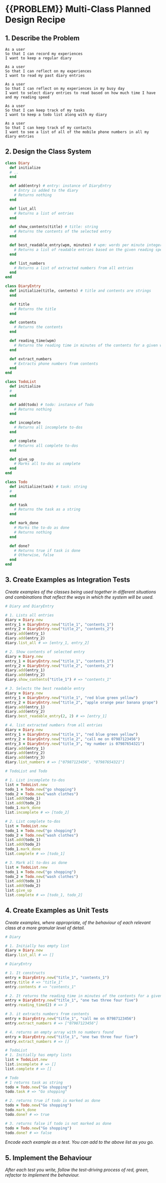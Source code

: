 # {{PROBLEM}} Multi-Class Planned Design Recipe

## 1. Describe the Problem

    As a user
    So that I can record my experiences
    I want to keep a regular diary

    As a user
    So that I can reflect on my experiences
    I want to read my past diary entries

    As a user
    So that I can reflect on my experiences in my busy day
    I want to select diary entries to read based on how much time I have and my reading speed

    As a user
    So that I can keep track of my tasks
    I want to keep a todo list along with my diary

    As a user
    So that I can keep track of my contacts
    I want to see a list of all of the mobile phone numbers in all my diary entries

## 2. Design the Class System

```ruby
class Diary
  def initialize
  # ..
  end

  def add(entry) # entry: instance of DiaryEntry
    # Entry is added to the diary
    # Returns nothing
  end

  def list_all
    # Returns a list of entries
  end

  def show_contents(title) # title: string
    # Returns the contents of the selected entry
  end

  def best_readable_entry(wpm, minutes) # wpm: words per minute integer, minutes: minutes integer
    # Returns a list of readable entries based on the given reading speed(wpm) and minutes
  end

  def list_numbers
    # Returns a list of extracted numbers from all entries
  end
end

class DiaryEntry
  def initialize(title, contents) # title and contents are strings
  end

  def title
    # Returns the title
  end

  def contents
    # Returns the contents
  end

  def reading_time(wpm)
    # Returns the reading time in minutes of the contents for a given wpm
  end

  def extract_numbers
    # Extracts phone numbers from contents
  end
end

class TodoList
  def initialize
  #
  end

  def add(todo) # todo: instance of Todo
    # Returns nothing
  end

  def incomplete
    # Returns all incomplete to-dos
  end

  def complete
    # Returns all complete to-dos
  end

  def give_up
    # Marks all to-dos as complete
  end
end

class Todo
  def initialize(task) # task: string
  #
  end

  def task
    # Returns the task as a string
  end

  def mark_done
    # Marks the to-do as done
    # Returns nothing
  end

  def done?
    # Returns true if task is done
    # Otherwise, false
  end
end

```

## 3. Create Examples as Integration Tests

_Create examples of the classes being used together in different situations and
combinations that reflect the ways in which the system will be used._

```ruby
# Diary and DiaryEntry

# 1. Lists all entries
diary = Diary.new
entry_1 = DiaryEntry.new("title_1", "contents_1")
entry_2 = DiaryEntry.new("title_2", "contents_2")
diary.add(entry_1)
diary.add(entry_2)
diary.list_all # => [entry_1, entry_2]

# 2. Show contents of selected entry
diary = Diary.new
entry_1 = DiaryEntry.new("title_1", "contents_1")
entry_2 = DiaryEntry.new("title_2", "contents_2")
diary.add(entry_1)
diary.add(entry_2)
diary.show_contents("title_1") # => "contents_1"

# 3. Selects the best readable entry
diary = Diary.new
entry_1 = DiaryEntry.new("title_1", "red blue green yellow")
entry_2 = DiaryEntry.new("title_2", "apple orange pear banana grape")
diary.add(entry_1)
diary.add(entry_2)
diary.best_readable_entry(2, 2) # => [entry_1]

# 4. list extracted numbers from all entries
diary = Diary.new
entry_1 = DiaryEntry.new("title_1", "red blue green yellow")
entry_2 = DiaryEntry.new("title_2", "call me on 07987123456")
entry_3 = DiaryEntry.new("title_3", "my number is 07987654321")
diary.add(entry_1)
diary.add(entry_2)
diary.add(entry_3)
diary.list_numbers # => ["07987123456", "07987654321"]

# TodoList and Todo

# 1. List incomplete to-dos
list = TodoList.new
todo_1 = Todo.new("go shopping")
todo_2 = Todo.new("wash clothes")
list.add(todo_1)
list.add(todo_2)
todo_1.mark_done
list.incomplete # => [todo_2]

# 2. List complete to-dos
list = TodoList.new
todo_1 = Todo.new("go shopping")
todo_2 = Todo.new("wash clothes")
list.add(todo_1)
list.add(todo_2)
todo_1.mark_done
list.complete # => [todo_1]

# 3. Mark all to-dos as done
list = TodoList.new
todo_1 = Todo.new("go shopping")
todo_2 = Todo.new("wash clothes")
list.add(todo_1)
list.add(todo_2)
list.give_up
list.complete # => [todo_1, todo_2]

```

## 4. Create Examples as Unit Tests

_Create examples, where appropriate, of the behaviour of each relevant class at
a more granular level of detail._

```ruby
# Diary

# 1. Initially has empty list
diary = Diary.new
diary.list_all # => []

# DiaryEntry

# 1. It constructs
entry = DiaryEntry.new("title_1", "contents_1")
entry.title # => "title_1"
entry.contents # => "contents_1"

# 2. It returns the reading time in minutes of the contents for a given wpm
entry = DiaryEntry.new("title_1", "one two three four five")
entry.reading_time(2) # => 3

# 3. it extracts numbers from contents
entry = DiaryEntry.new("title_1", "call me on 07987123456")
entry.extract_numbers # => ["07987123456"]

# 4. returns an empty array with no numbers found
entry = DiaryEntry.new("title_1", "one two three four five")
entry.extract_numbers # => [] 

# TodoList
# 1. Initially has empty lists
list = TodoList.new
list.incomplete # => []
list.complete # => []

# Todo
# 1 returns task as string
todo = Todo.new("Go shopping")
todo.task # => "Go shopping"

# 2. returns true if todo is marked as done
todo = Todo.new("Go shopping")
todo.mark_done
todo.done? # => true

# 3. returns false if todo is not marked as done
todo = Todo.new("Go shopping")
todo.done? # => false
```

_Encode each example as a test. You can add to the above list as you go._

## 5. Implement the Behaviour

_After each test you write, follow the test-driving process of red, green,
refactor to implement the behaviour._